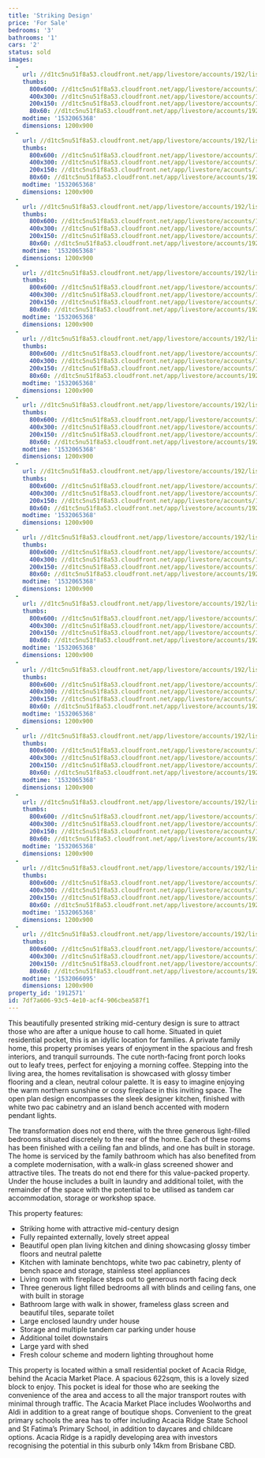```yaml
---
title: 'Striking Design'
price: 'For Sale'
bedrooms: '3'
bathrooms: '1'
cars: '2'
status: sold
images:
  -
    url: //d1tc5nu51f8a53.cloudfront.net/app/livestore/accounts/192/listings/1570767/images/Alveston-27-Front1-D_8929718183_20180720034153.jpg
    thumbs:
      800x600: //d1tc5nu51f8a53.cloudfront.net/app/livestore/accounts/192/listings/1570767/images/Alveston-27-Front1-D_8929718183_20180720034153_800x600.jpg
      400x300: //d1tc5nu51f8a53.cloudfront.net/app/livestore/accounts/192/listings/1570767/images/Alveston-27-Front1-D_8929718183_20180720034153_400x300.jpg
      200x150: //d1tc5nu51f8a53.cloudfront.net/app/livestore/accounts/192/listings/1570767/images/Alveston-27-Front1-D_8929718183_20180720034153_200x150.jpg
      80x60: //d1tc5nu51f8a53.cloudfront.net/app/livestore/accounts/192/listings/1570767/images/Alveston-27-Front1-D_8929718183_20180720034153_80x60.jpg
    modtime: '1532065368'
    dimensions: 1200x900
  -
    url: //d1tc5nu51f8a53.cloudfront.net/app/livestore/accounts/192/listings/1570767/images/Alveston-27-Balcony-_6997043007_20180720034210.jpg
    thumbs:
      800x600: //d1tc5nu51f8a53.cloudfront.net/app/livestore/accounts/192/listings/1570767/images/Alveston-27-Balcony-_6997043007_20180720034210_800x600.jpg
      400x300: //d1tc5nu51f8a53.cloudfront.net/app/livestore/accounts/192/listings/1570767/images/Alveston-27-Balcony-_6997043007_20180720034210_400x300.jpg
      200x150: //d1tc5nu51f8a53.cloudfront.net/app/livestore/accounts/192/listings/1570767/images/Alveston-27-Balcony-_6997043007_20180720034210_200x150.jpg
      80x60: //d1tc5nu51f8a53.cloudfront.net/app/livestore/accounts/192/listings/1570767/images/Alveston-27-Balcony-_6997043007_20180720034210_80x60.jpg
    modtime: '1532065368'
    dimensions: 1200x900
  -
    url: //d1tc5nu51f8a53.cloudfront.net/app/livestore/accounts/192/listings/1570767/images/Alveston-27-Living-D_7348278051_20180720034217.jpg
    thumbs:
      800x600: //d1tc5nu51f8a53.cloudfront.net/app/livestore/accounts/192/listings/1570767/images/Alveston-27-Living-D_7348278051_20180720034217_800x600.jpg
      400x300: //d1tc5nu51f8a53.cloudfront.net/app/livestore/accounts/192/listings/1570767/images/Alveston-27-Living-D_7348278051_20180720034217_400x300.jpg
      200x150: //d1tc5nu51f8a53.cloudfront.net/app/livestore/accounts/192/listings/1570767/images/Alveston-27-Living-D_7348278051_20180720034217_200x150.jpg
      80x60: //d1tc5nu51f8a53.cloudfront.net/app/livestore/accounts/192/listings/1570767/images/Alveston-27-Living-D_7348278051_20180720034217_80x60.jpg
    modtime: '1532065368'
    dimensions: 1200x900
  -
    url: //d1tc5nu51f8a53.cloudfront.net/app/livestore/accounts/192/listings/1570767/images/Alveston-27-Kitchen3_1367426458_20180720034220.jpg
    thumbs:
      800x600: //d1tc5nu51f8a53.cloudfront.net/app/livestore/accounts/192/listings/1570767/images/Alveston-27-Kitchen3_1367426458_20180720034220_800x600.jpg
      400x300: //d1tc5nu51f8a53.cloudfront.net/app/livestore/accounts/192/listings/1570767/images/Alveston-27-Kitchen3_1367426458_20180720034220_400x300.jpg
      200x150: //d1tc5nu51f8a53.cloudfront.net/app/livestore/accounts/192/listings/1570767/images/Alveston-27-Kitchen3_1367426458_20180720034220_200x150.jpg
      80x60: //d1tc5nu51f8a53.cloudfront.net/app/livestore/accounts/192/listings/1570767/images/Alveston-27-Kitchen3_1367426458_20180720034220_80x60.jpg
    modtime: '1532065368'
    dimensions: 1200x900
  -
    url: //d1tc5nu51f8a53.cloudfront.net/app/livestore/accounts/192/listings/1570767/images/Alveston-27-Kitchen2_1239515662_20180720034223.jpg
    thumbs:
      800x600: //d1tc5nu51f8a53.cloudfront.net/app/livestore/accounts/192/listings/1570767/images/Alveston-27-Kitchen2_1239515662_20180720034223_800x600.jpg
      400x300: //d1tc5nu51f8a53.cloudfront.net/app/livestore/accounts/192/listings/1570767/images/Alveston-27-Kitchen2_1239515662_20180720034223_400x300.jpg
      200x150: //d1tc5nu51f8a53.cloudfront.net/app/livestore/accounts/192/listings/1570767/images/Alveston-27-Kitchen2_1239515662_20180720034223_200x150.jpg
      80x60: //d1tc5nu51f8a53.cloudfront.net/app/livestore/accounts/192/listings/1570767/images/Alveston-27-Kitchen2_1239515662_20180720034223_80x60.jpg
    modtime: '1532065368'
    dimensions: 1200x900
  -
    url: //d1tc5nu51f8a53.cloudfront.net/app/livestore/accounts/192/listings/1570767/images/Alveston-27-Kitchen-_2778164996_20180720034224.jpg
    thumbs:
      800x600: //d1tc5nu51f8a53.cloudfront.net/app/livestore/accounts/192/listings/1570767/images/Alveston-27-Kitchen-_2778164996_20180720034224_800x600.jpg
      400x300: //d1tc5nu51f8a53.cloudfront.net/app/livestore/accounts/192/listings/1570767/images/Alveston-27-Kitchen-_2778164996_20180720034224_400x300.jpg
      200x150: //d1tc5nu51f8a53.cloudfront.net/app/livestore/accounts/192/listings/1570767/images/Alveston-27-Kitchen-_2778164996_20180720034224_200x150.jpg
      80x60: //d1tc5nu51f8a53.cloudfront.net/app/livestore/accounts/192/listings/1570767/images/Alveston-27-Kitchen-_2778164996_20180720034224_80x60.jpg
    modtime: '1532065368'
    dimensions: 1200x900
  -
    url: //d1tc5nu51f8a53.cloudfront.net/app/livestore/accounts/192/listings/1570767/images/Alveston-27-Living2-_123465199_20180720034216.jpg
    thumbs:
      800x600: //d1tc5nu51f8a53.cloudfront.net/app/livestore/accounts/192/listings/1570767/images/Alveston-27-Living2-_123465199_20180720034216_800x600.jpg
      400x300: //d1tc5nu51f8a53.cloudfront.net/app/livestore/accounts/192/listings/1570767/images/Alveston-27-Living2-_123465199_20180720034216_400x300.jpg
      200x150: //d1tc5nu51f8a53.cloudfront.net/app/livestore/accounts/192/listings/1570767/images/Alveston-27-Living2-_123465199_20180720034216_200x150.jpg
      80x60: //d1tc5nu51f8a53.cloudfront.net/app/livestore/accounts/192/listings/1570767/images/Alveston-27-Living2-_123465199_20180720034216_80x60.jpg
    modtime: '1532065368'
    dimensions: 1200x900
  -
    url: //d1tc5nu51f8a53.cloudfront.net/app/livestore/accounts/192/listings/1570767/images/Alveston-27-Bedroom2_1720808422_20180720034203.jpg
    thumbs:
      800x600: //d1tc5nu51f8a53.cloudfront.net/app/livestore/accounts/192/listings/1570767/images/Alveston-27-Bedroom2_1720808422_20180720034203_800x600.jpg
      400x300: //d1tc5nu51f8a53.cloudfront.net/app/livestore/accounts/192/listings/1570767/images/Alveston-27-Bedroom2_1720808422_20180720034203_400x300.jpg
      200x150: //d1tc5nu51f8a53.cloudfront.net/app/livestore/accounts/192/listings/1570767/images/Alveston-27-Bedroom2_1720808422_20180720034203_200x150.jpg
      80x60: //d1tc5nu51f8a53.cloudfront.net/app/livestore/accounts/192/listings/1570767/images/Alveston-27-Bedroom2_1720808422_20180720034203_80x60.jpg
    modtime: '1532065368'
    dimensions: 1200x900
  -
    url: //d1tc5nu51f8a53.cloudfront.net/app/livestore/accounts/192/listings/1570767/images/Alveston-27-Bedroom1_3829790590_20180720034209.jpg
    thumbs:
      800x600: //d1tc5nu51f8a53.cloudfront.net/app/livestore/accounts/192/listings/1570767/images/Alveston-27-Bedroom1_3829790590_20180720034209_800x600.jpg
      400x300: //d1tc5nu51f8a53.cloudfront.net/app/livestore/accounts/192/listings/1570767/images/Alveston-27-Bedroom1_3829790590_20180720034209_400x300.jpg
      200x150: //d1tc5nu51f8a53.cloudfront.net/app/livestore/accounts/192/listings/1570767/images/Alveston-27-Bedroom1_3829790590_20180720034209_200x150.jpg
      80x60: //d1tc5nu51f8a53.cloudfront.net/app/livestore/accounts/192/listings/1570767/images/Alveston-27-Bedroom1_3829790590_20180720034209_80x60.jpg
    modtime: '1532065368'
    dimensions: 1200x900
  -
    url: //d1tc5nu51f8a53.cloudfront.net/app/livestore/accounts/192/listings/1570767/images/Alveston-27-Bedroom3_2986073058_20180720034158.jpg
    thumbs:
      800x600: //d1tc5nu51f8a53.cloudfront.net/app/livestore/accounts/192/listings/1570767/images/Alveston-27-Bedroom3_2986073058_20180720034158_800x600.jpg
      400x300: //d1tc5nu51f8a53.cloudfront.net/app/livestore/accounts/192/listings/1570767/images/Alveston-27-Bedroom3_2986073058_20180720034158_400x300.jpg
      200x150: //d1tc5nu51f8a53.cloudfront.net/app/livestore/accounts/192/listings/1570767/images/Alveston-27-Bedroom3_2986073058_20180720034158_200x150.jpg
      80x60: //d1tc5nu51f8a53.cloudfront.net/app/livestore/accounts/192/listings/1570767/images/Alveston-27-Bedroom3_2986073058_20180720034158_80x60.jpg
    modtime: '1532065368'
    dimensions: 1200x900
  -
    url: //d1tc5nu51f8a53.cloudfront.net/app/livestore/accounts/192/listings/1570767/images/Alveston-27-Bathroom_5440949156_20180720034227.jpg
    thumbs:
      800x600: //d1tc5nu51f8a53.cloudfront.net/app/livestore/accounts/192/listings/1570767/images/Alveston-27-Bathroom_5440949156_20180720034227_800x600.jpg
      400x300: //d1tc5nu51f8a53.cloudfront.net/app/livestore/accounts/192/listings/1570767/images/Alveston-27-Bathroom_5440949156_20180720034227_400x300.jpg
      200x150: //d1tc5nu51f8a53.cloudfront.net/app/livestore/accounts/192/listings/1570767/images/Alveston-27-Bathroom_5440949156_20180720034227_200x150.jpg
      80x60: //d1tc5nu51f8a53.cloudfront.net/app/livestore/accounts/192/listings/1570767/images/Alveston-27-Bathroom_5440949156_20180720034227_80x60.jpg
    modtime: '1532065368'
    dimensions: 1200x900
  -
    url: //d1tc5nu51f8a53.cloudfront.net/app/livestore/accounts/192/listings/1570767/images/Alveston-27-Front2-D_3276570978_20180720034153.jpg
    thumbs:
      800x600: //d1tc5nu51f8a53.cloudfront.net/app/livestore/accounts/192/listings/1570767/images/Alveston-27-Front2-D_3276570978_20180720034153_800x600.jpg
      400x300: //d1tc5nu51f8a53.cloudfront.net/app/livestore/accounts/192/listings/1570767/images/Alveston-27-Front2-D_3276570978_20180720034153_400x300.jpg
      200x150: //d1tc5nu51f8a53.cloudfront.net/app/livestore/accounts/192/listings/1570767/images/Alveston-27-Front2-D_3276570978_20180720034153_200x150.jpg
      80x60: //d1tc5nu51f8a53.cloudfront.net/app/livestore/accounts/192/listings/1570767/images/Alveston-27-Front2-D_3276570978_20180720034153_80x60.jpg
    modtime: '1532065368'
    dimensions: 1200x900
  -
    url: //d1tc5nu51f8a53.cloudfront.net/app/livestore/accounts/192/listings/1570767/images/Alveston-27-Backyard_6516539798_20180720034202.jpg
    thumbs:
      800x600: //d1tc5nu51f8a53.cloudfront.net/app/livestore/accounts/192/listings/1570767/images/Alveston-27-Backyard_6516539798_20180720034202_800x600.jpg
      400x300: //d1tc5nu51f8a53.cloudfront.net/app/livestore/accounts/192/listings/1570767/images/Alveston-27-Backyard_6516539798_20180720034202_400x300.jpg
      200x150: //d1tc5nu51f8a53.cloudfront.net/app/livestore/accounts/192/listings/1570767/images/Alveston-27-Backyard_6516539798_20180720034202_200x150.jpg
      80x60: //d1tc5nu51f8a53.cloudfront.net/app/livestore/accounts/192/listings/1570767/images/Alveston-27-Backyard_6516539798_20180720034202_80x60.jpg
    modtime: '1532065368'
    dimensions: 1200x900
  -
    url: //d1tc5nu51f8a53.cloudfront.net/app/livestore/accounts/192/listings/1570767/images/Alveston-27-Block-Da_2244960016_20180720035451.jpg
    thumbs:
      800x600: //d1tc5nu51f8a53.cloudfront.net/app/livestore/accounts/192/listings/1570767/images/Alveston-27-Block-Da_2244960016_20180720035451_800x600.jpg
      400x300: //d1tc5nu51f8a53.cloudfront.net/app/livestore/accounts/192/listings/1570767/images/Alveston-27-Block-Da_2244960016_20180720035451_400x300.jpg
      200x150: //d1tc5nu51f8a53.cloudfront.net/app/livestore/accounts/192/listings/1570767/images/Alveston-27-Block-Da_2244960016_20180720035451_200x150.jpg
      80x60: //d1tc5nu51f8a53.cloudfront.net/app/livestore/accounts/192/listings/1570767/images/Alveston-27-Block-Da_2244960016_20180720035451_80x60.jpg
    modtime: '1532066095'
    dimensions: 1200x900
property_id: '1912571'
id: 7df7a606-93c5-4e10-acf4-906cbea587f1
---
```

This beautifully presented striking mid-century design is sure to attract those who are after a unique house to call home. Situated in quiet residential pocket, this is an idyllic location for families. A private family home, this property promises years of enjoyment in the spacious and fresh interiors, and tranquil surrounds. The cute north-facing front porch looks out to leafy trees, perfect for enjoying a morning coffee. Stepping into the living area, the homes revitalisation is showcased with glossy timber flooring and a clean, neutral colour palette. It is easy to imagine enjoying the warm northern sunshine or cosy fireplace in this inviting space. The open plan design encompasses the sleek designer kitchen, finished with white two pac cabinetry and an island bench accented with modern pendant lights. 

The transformation does not end there, with the three generous light-filled bedrooms situated discretely to the rear of the home. Each of these rooms has been finished with a ceiling fan and blinds, and one has built in storage. The home is serviced by the family bathroom which has also benefited from a complete modernisation, with a walk-in glass screened shower and attractive tiles. The treats do not end there for this value-packed property. Under the house includes a built in laundry and additional toilet, with the remainder of the space with the potential to be utilised as tandem car accommodation, storage or workshop space. 

This property features:

*  Striking home with attractive mid-century design
*  Fully repainted externally, lovely street appeal
*  Beautiful open plan living kitchen and dining showcasing glossy timber floors and neutral palette
*  Kitchen with laminate benchtops, white two pac cabinetry, plenty of bench space and storage, stainless steel appliances
*  Living room with fireplace steps out to generous north facing deck
*  Three generous light filled bedrooms all with blinds and ceiling fans, one with built in storage
*  Bathroom large with walk in shower, frameless glass screen and beautiful tiles, separate toilet
*  Large enclosed laundry under house
*  Storage and multiple tandem car parking under house
*  Additional toilet downstairs
*  Large yard with shed
*  Fresh colour scheme and modern lighting throughout home

This property is located within a small residential pocket of Acacia Ridge, behind the Acacia Market Place. A spacious 622sqm, this is a lovely sized block to enjoy. This pocket is ideal for those who are seeking the convenience of the area and access to all the major transport routes with minimal through traffic. The Acacia Market Place includes Woolworths and Aldi in addition to a great range of boutique shops. Convenient to the great primary schools the area has to offer including Acacia Ridge State School and St Fatima’s Primary School, in addition to daycares and childcare options. Acacia Ridge is a rapidly developing area with investors recognising the potential in this suburb only 14km from Brisbane CBD.
